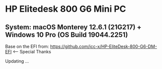 # HP Elitedesk 800 G6 Mini PC 
System: macOS Monterey 12.6.1 (21G217) + Windows 10 Pro (OS Build 19044.2251)
---

Base on the EFI from: <https://github.com/icc-x/HP-EliteDesk-800-G6-DM-EFI> <-- Special Thanks

Updating ...
